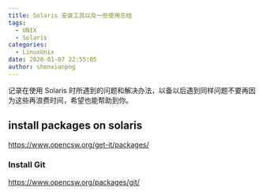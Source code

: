 ```yaml
---
title: Solaris 安装工具以及一些使用总结
tags:
  - UNIX
  - Solaris
categories:
  - LinuxUnix
date: 2020-01-07 22:55:05
author: shenxianpng
---
```


记录在使用 Solaris 时所遇到的问题和解决办法，以备以后遇到同样问题不要再因为这些再浪费时间，希望也能帮助到你。

## install packages on solaris

https://www.opencsw.org/get-it/packages/

### Install Git

https://www.opencsw.org/packages/git/

